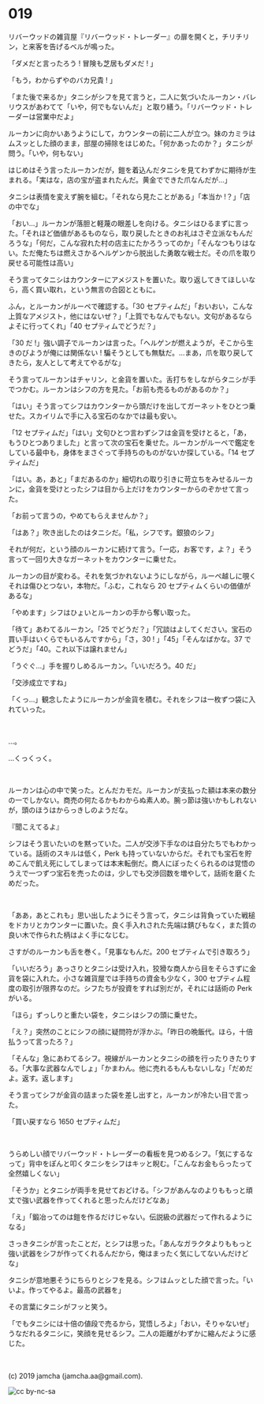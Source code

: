 

# 019

リバーウッドの雑貨屋『リバーウッド・トレーダー』の扉を開くと，チリチリン，と来客を告げるベルが鳴った。

「ダメだと言ったろう ! 冒険も芝居もダメだ ! 」

「もう，わからずやのバカ兄貴 ! 」

「また後で来るか」タニシがシフを見て言うと，二人に気づいたルーカン・バレリウスがあわてて「いや，何でもないんだ」と取り繕う。「リバーウッド・トレーダーは営業中だよ」

ルーカンに向かいあうようにして，カウンターの前に二人が立つ。妹のカミラはムスッとした顔のまま，部屋の掃除をはじめた。「何かあったのか？」タニシが問う。「いや，何もない」

はじめはそう言ったルーカンだが，鎧を着込んだタニシを見てわずかに期待が生まれる。「実はな，店の宝が盗まれたんだ。黄金でできた爪なんだが…」

タニシは表情を変えず腕を組む。「それなら見たことがある」「本当か !？」「店の中でな」

「おい…」ルーカンが落胆と軽蔑の眼差しを向ける。タニシはひるまずに言った。「それほど価値があるものなら，取り戻したときのお礼はさぞ立派なもんだろうな」「何だ，こんな寂れた村の店主にたかろうってのか」「そんなつもりはない。ただ俺たちは燃えさかるヘルゲンから脱出した勇敢な戦士だ。その爪を取り戻せる可能性は高い」

そう言ってタニシはカウンターにアメジストを置いた。取り返してきてほしいなら，高く買い取れ，という無言の合図とともに。

ふん，とルーカンがルーペで確認する。「30 セプティムだ」「おいおい，こんな上質なアメジスト，他にはないぜ？」「上質でもなんでもない。文句があるならよそに行ってくれ」「40 セプティムでどうだ？」

「30 だ !」強い調子でルーカンは言った。「ヘルゲンが燃えようが，そこから生きのびようが俺には関係ない ! 騙そうとしても無駄だ。…まあ，爪を取り戻してきたら，友人として考えてやるがな」

そう言ってルーカンはチャリン，と金貨を置いた。舌打ちをしながらタニシが手でつかむ。ルーカンはシフの方を見た。「お前も売るものがあるのか？」

「はい」そう言ってシフはカウンターから頭だけを出してガーネットをひとつ乗せた。スカイリムで手に入る宝石のなかでは最も安い。

「12 セプティムだ」「はい」文句ひとつ言わずシフは金貨を受けとると，「あ，もうひとつありました」と言って次の宝石を乗せた。ルーカンがルーペで鑑定をしている最中も，身体をまさぐって手持ちのものがないか探している。「14 セプティムだ」

「はい。あ，あと」「まだあるのか」細切れの取り引きに苛立ちをみせるルーカンに，金貨を受けとったシフは目から上だけをカウンターからのぞかせて言った。

「お前って言うの，やめてもらえませんか？」

「はあ？」吹き出したのはタニシだ。「私，シフです。銀狼のシフ」

それが何だ，という顔のルーカンに続けて言う。「一応，お客です，よ？」そう言って一回り大きなガーネットをカウンターに乗せた。

ルーカンの目が変わる。それを気づかれないようにしながら，ルーペ越しに覗くそれは傷ひとつない，本物だ。「ふむ，これなら 20 セプティムくらいの価値があるな」

「やめます」シフはひょいとルーカンの手から奪い取った。

「待て」あわてるルーカン。「25 でどうだ？」「冗談はよしてください。宝石の買い手はいくらでもいるんですから」「さ，30 ! 」「45」「そんなばかな。37 でどうだ」「40。これ以下は譲れません」

「うぐぐ…」手を握りしめるルーカン。「いいだろう。40 だ」

「交渉成立ですね」

「くっ…」観念したようにルーカンが金貨を積む。それをシフは一枚ずつ袋に入れていった。

<br>

…。

…くっくっく。

<br>

ルーカンは心の中で笑った。とんだカモだ。ルーカンが支払った額は本来の数分の一でしかない。商売の何たるかもわからぬ素人め。腕っ節は強いかもしれないが，頭のほうはからっきしのようだな。

『聞こえてるよ』

シフはそう言いたいのを黙っていた。二人が交渉下手なのは自分たちでもわかっている。話術のスキルは低く，Perk も持っていないからだ。それでも宝石を貯めこんで飢え死にしてしまっては本末転倒だ。商人にぼったくられるのは覚悟のうえで一つずつ宝石を売ったのは，少しでも交渉回数を増やして，話術を磨くためだった。

<br>

「ああ，あとこれも」思い出したようにそう言って，タニシは背負っていた戦槌をドカリとカウンターに置いた。良く手入れされた先端は錆びもなく，また質の良い木で作られた柄はよく手になじむ。

さすがのルーカンも舌を巻く。「見事なもんだ。200 セプティムで引き取ろう」

「いいだろう」あっさりとタニシは受け入れ，狡猾な商人から目をそらさずに金貨を袋に入れた。小さな雑貨屋では手持ちの資金も少なく，300 セプティム程度の取引が限界なのだ。シフたちが投資をすれば別だが，それには話術の Perk がいる。

「ほら」ずっしりと重たい袋を，タニシはシフの頭に乗せた。

「え？」突然のことにシフの顔に疑問符が浮かぶ。「昨日の晩飯代。ほら，十倍払うって言ったろ？」

「そんな」急にあわてるシフ。視線がルーカンとタニシの顔を行ったりきたりする。「大事な武器なんでしょ」「かまわん。他に売れるもんもないしな」「だめだよ。返す。返します」

そう言ってシフが金貨の詰まった袋を差し出すと，ルーカンが冷たい目で言った。

「買い戻すなら 1650 セプティムだ」

<br>

うらめしい顔でリバーウッド・トレーダーの看板を見つめるシフ。「気にするなって」背中をぽんと叩くタニシをシフはキッと睨む。「こんなお金もらったって全然嬉しくない」

「そうか」とタニシが両手を見せておどける。「シフがあんなのよりももっと頑丈で強い武器を作ってくれると思ったんだけどなあ」

「え」「鍛冶ってのは鎧を作るだけじゃない。伝説級の武器だって作れるようになる」

さっきタニシが言ったことだ，とシフは思った。「あんなガラクタよりももっと強い武器をシフが作ってくれるんだから，俺はまったく気にしてないんだけどな」

タニシが意地悪そうにちらりとシフを見る。シフはムッとした顔で言った。「いいよ。作ってやるよ。最高の武器を」

その言葉にタニシがフッと笑う。

「でもタニシには十倍の値段で売るから，覚悟しろよ」「おい，そりゃないぜ」うなだれるタニシに，笑顔を見せるシフ。二人の距離がわずかに縮んだように感じた。

<br>
<br>
(c) 2019 jamcha (jamcha.aa@gmail.com).

![cc by-nc-sa](https://i.creativecommons.org/l/by-nc-sa/4.0/88x31.png)

